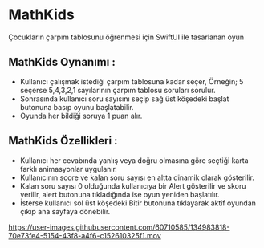 # MathKids
 Çocukların çarpım tablosunu öğrenmesi için SwiftUI ile tasarlanan oyun
 
## MathKids Oynanımı :
 - Kullanıcı çalışmak istediği  çarpım tablosuna kadar seçer, Örneğin; 5 seçerse 5,4,3,2,1 sayılarının çarpım tablosu soruları sorulur.
 - Sonrasında kullanıcı soru sayısını seçip sağ üst köşedeki başlat butonuna basıp oyunu başlatabilir.
 - Oyunda her bildiği soruya 1 puan alır.

## MathKids Özellikleri :
 - Kullanıcı her cevabında yanlış veya doğru olmasına göre seçtiği karta farklı animasyonlar uygulanır.
 - Kullanıcının score ve kalan soru sayısı en altta dinamik olarak gösterilir.
 - Kalan soru sayısı 0 olduğunda kullanıcıya bir Alert gösterilir ve skoru verilir, alert butonuna tıkladığında ise oyun yeniden başlatılır.
 - İsterse kullanıcı sol üst köşedeki Bitir butonuna tıklayarak aktif oyundan çıkıp ana sayfaya dönebilir.

https://user-images.githubusercontent.com/60710585/134983818-70e73fe4-5154-43f8-a4f6-c152610325f1.mov

